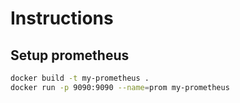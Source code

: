 # Instructions

## Setup prometheus

```bash
docker build -t my-prometheus .
docker run -p 9090:9090 --name=prom my-prometheus
```
